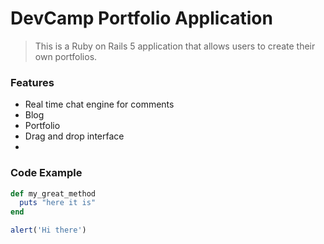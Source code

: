 # DevCamp Portfolio Application

> This is a Ruby on Rails 5 application that allows users to create their own portfolios.

### Features

- Real time chat engine for comments
- Blog
- Portfolio
- Drag and drop interface
- 
### Code Example

```ruby
def my_great_method
  puts "here it is"
end
```

```javascript
alert('Hi there')
```
